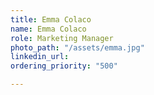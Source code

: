 ```yaml
---
title: Emma Colaco
name: Emma Colaco
role: Marketing Manager
photo_path: "/assets/emma.jpg"
linkedin_url: 
ordering_priority: "500"

---
```

